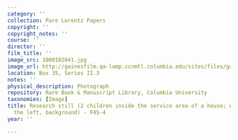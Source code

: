 ```yaml
---
category: ''
collection: Pare Lorentz Papers
copyright: ''
copyright_notes: ''
course: ''
director: ''
film_title: ''
image_src: 1000102041.jpg
image_url: http://gainesfilm.qa-lamp.ccnmtl.columbia.edu/sites/files/gainesfilm/images/1000102041.jpg
location: Box 35, Series II.3
notes: ''
physical_description: Photograph
repository: Rare Book & Manuscript Library, Columbia University
taxonomies: [Image]
title: Research still (2 children inside the service area of a house; white sink on
  the left, background) - F45-4
year: ''

---
```

